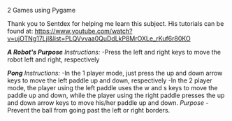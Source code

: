 2 Games using Pygame

Thank you to Sentdex for helping me learn this subject. His tutorials can be found at:
https://www.youtube.com/watch?v=ujOTNg17LjI&list=PLQVvvaa0QuDdLkP8MrOXLe_rKuf6r80KO

***A Robot's Purpose***
   *Instructions:* 
      -Press the left and right keys to move the robot left and right, respectively
   
***Pong***
   *Instructions:*
      -In the 1 player mode, just press the up and down arrow keys to move the left paddle up and down, respectively
      -In the 2 player mode, the player using the left paddle uses the w and s keys to move the paddle up and down, while the player using       the right paddle presses the up and down arrow keys to move his/her paddle up and down.
   *Purpose*
      -Prevent the ball from going past the left or right borders.
